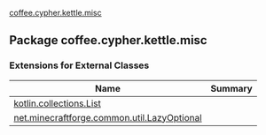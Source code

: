 [coffee.cypher.kettle.misc](./index.md)

## Package coffee.cypher.kettle.misc

### Extensions for External Classes

| Name | Summary |
|---|---|
| [kotlin.collections.List](kotlin.collections.-list/index.md) |  |
| [net.minecraftforge.common.util.LazyOptional](net.minecraftforge.common.util.-lazy-optional/index.md) |  |
